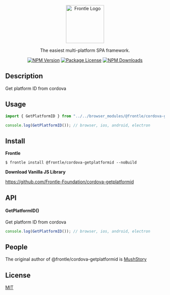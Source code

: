 <p align="center">
  <a href="https://frontle.org/" target="blank"><img src="https://user-images.githubusercontent.com/49587288/209550001-97ccc567-f9d9-4f47-affe-7abccb3967e6.png" width="120" alt="Frontle Logo" /></a>
</p>

  <p align="center">The easiest multi-platform SPA framework.</p>

<p align="center">
  <a href="https://www.npmjs.com/~frontle"><img src="https://img.shields.io/npm/v/@frontle/cordova-getplatformid.svg" alt="NPM Version" /></a>
  <a href="https://www.npmjs.com/~frontle"><img src="https://img.shields.io/npm/l/@frontle/cordova-getplatformid.svg" alt="Package License" /></a>
  <a href="https://www.npmjs.com/~frontle"><img src="https://img.shields.io/npm/dm/@frontle/cordova-getplatformid.svg" alt="NPM Downloads" /></a>
</p>


## Description

Get platform ID from cordova

## Usage

```javascript
import { GetPlatformID } from "../../browser_modules/@frontle/cordova-getplatformid/index.js";

console.log(GetPlatformID()); // browser, ios, android, electron
```

## Install

**Frontle**

```shell
$ frontle install @frontle/cordova-getplatformid --noBuild
```

**Download Vanilla JS Library**

https://github.com/Frontle-Foundation/cordova-getplatformid

## API

#### GetPlatformID()

Get platform ID from cordova

```javascript
console.log(GetPlatformID()); // browser, ios, android, electron
```

## People

The original author of @frontle/cordova-getplatformid is [MushStory](https://github.com/MushStory)

## License

[MIT](LICENSE)